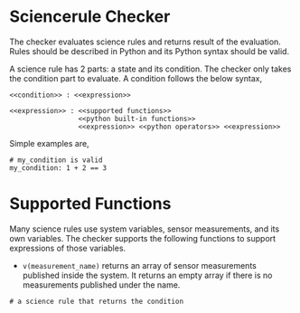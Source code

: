 # Sciencerule Checker
The checker evaluates science rules and returns result of the evaluation. Rules should be described in Python and its Python syntax should be valid.

A science rule has 2 parts: a state and its condition. The checker only takes the condition part to evaluate. A condition follows the below syntax,
```python3
<<condition>> : <<expression>>

<<expression>> : <<supported functions>>
                 <<python built-in functions>>
                 <<expression>> <<python operators>> <<expression>>
```

Simple examples are,
```python3
# my_condition is valid
my_condition: 1 + 2 == 3
```

# Supported Functions
Many science rules use system variables, sensor measurements, and its own variables. The checker supports the following functions to support expressions of those variables.

- `v(measurement_name)` returns an array of sensor measurements published inside the system. It returns an empty array if there is no measurements published under the name.

```python3
# a science rule that returns the condition
```
